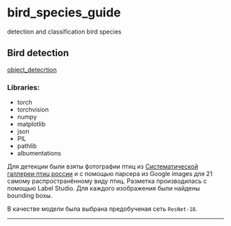 # bird_species_guide
detection and classification bird species

## Bird detection

[object_detecrtion](https://github.com/LadaChernenko/bird_species_guide/tree/main/object_detecrtion)
### Libraries:
* torch
* torchvision
* numpy
* matplotlib
* json
* PIL
* pathlib
* albumentations

Для детекции были взяты фотографии птиц из [Систематической галлереи птиц россии](http://www.rbcu.ru/birdclass/) и с помощью парсера из Google images для 21 самому распространённому виду птиц.
Разметка производилась с помощью Label Studio. Для каждого изображения были найдены bounding boxы.

В качестве модели была выбрана предобученая сеть `ResNet-18`.
___

